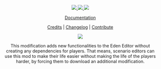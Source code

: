 <p align="center">
    <a href="https://github.com/RevoArma3/3den-Enhanced">
        <img src="https://img.shields.io/github/repo-size/RevoArma3/3den-Enhanced.svg?label=Repo%20Size&style=flat-square">
    </a>
    <a href="https://github.com/RevoArma3/3den-Enhanced/pulse">
        <img src="https://img.shields.io/github/commit-activity/m/RevoArma3/3den-Enhanced.svg?label=Commit%20Activity&style=flat-square">
    </a>
        <a href="https://steamcommunity.com/sharedfiles/filedetails/?id=623475643">
        <img src="https://img.shields.io/steam/subscriptions/623475643.svg?color=darkgreen&label=Steam%20Subscriptions&style=flat-square">
    </a>
</p>
<p align="center">
    <a href="https://github.com/R3voA3/3den-Enhanced/wiki/">Documentation</a>
</p>

<p align="center">
    <a href="https://github.com/R3voA3/3den-Enhanced/blob/master/CONTRIBUTORS.md">Credits</a> |
    <a href="https://github.com/R3voA3/3den-Enhanced/blob/master/CHANGELOG.md">Changelog</a> |
    <a href="https://github.com/R3voA3/3den-Enhanced/blob/master/CONTRIBUTING.md">Contribute</a>
</p>

<p align="center">
    <img src="https://github.com/R3voA3/3den-Enhanced/blob/master/images/wikiLogo.png">
</p>

<p align="center">
This modification adds new functionalities to the Eden Editor without creating any dependencies for players. That means, scenario editors can use this mod to make their life easier without making the life of the players harder, by forcing them to download an additional modification.
</p>
